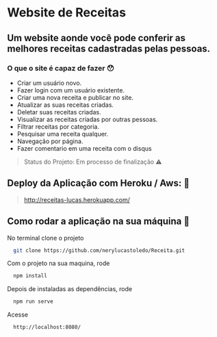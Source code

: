 # Website de Receitas

## Um website aonde você pode conferir as melhores receitas cadastradas pelas pessoas.

### O que o site é capaz de fazer :hushed:

- Criar um usuário novo.
- Fazer login com um usuário existente.
- Criar uma nova receita e publicar no site.
- Atualizar as suas receitas criadas.
- Deletar suas receitas criadas.
- Visualizar as receitas criadas por outras pessoas.
- Filtrar receitas por categoria.
- Pesquisar uma receita qualquer.
- Navegação por página.
- Fazer comentario em uma receita com o disqus

> Status do Projeto: Em processo de finalização :warning:

## Deploy da Aplicação com Heroku / Aws: :dash:
> http://receitas-lucas.herokuapp.com/

## Como rodar a aplicação na sua máquina :rocket:
No terminal clone o projeto

```sh
  git clone https://github.com/nerylucastoledo/Receita.git
```

Com o projeto na sua maquina, rode

```sh
  npm install
```

Depois de instaladas as dependências, rode

```sh
  npm run serve
```

Acesse

```sh
  http://localhost:8080/
```
